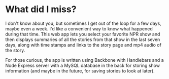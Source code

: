 # What did I miss? 

I don't know about you, but sometimes I get out of the loop for a few days, maybe
even a week. I'd like a convenient way to know what happened during that time. This
web app lets you select your favorite NPR show and then displays summaries of all
the stories from that show in the last seven days, along with time stamps and links
to the story page and mp4 audio of the story. 

For those curious, the app is written using Backbone with Handlebars and a Node
Express server with a MySQL database in the back for storing show information (and
maybe in the future, for saving stories to look at later). 
